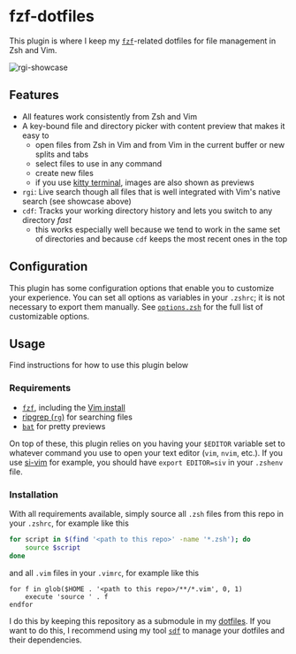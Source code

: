 # fzf-dotfiles

This plugin is where I keep my
[`fzf`](https://github.com/junegunn/fzf.vim)-related dotfiles for file
management in Zsh and Vim.

![`rgi`-showcase](../assets/rgi-showcase.gif)

## Features

- All features work consistently from Zsh and Vim
- A key-bound file and directory picker with content preview that makes it easy
  to
  - open files from Zsh in Vim and from Vim in the current buffer or new splits
    and tabs
  - select files to use in any command
  - create new files
  - if you use [kitty terminal](https://sw.kovidgoyal.net/kitty/), images are
    also shown as previews
- `rgi`: Live search though all files that is well integrated with Vim's native
  search (see showcase above)
- `cdf`: Tracks your working directory history and lets you switch to any
  directory *fast*
  - this works especially well because we tend to work in the same set of
    directories and because `cdf` keeps the most recent ones in the top

## Configuration

This plugin has some configuration options that enable you to customize your
experience. You can set all options as variables in your `.zshrc`; it is not
necessary to export them manually. See [`options.zsh`](./options.zsh) for the
full list of customizable options.

## Usage

Find instructions for how to use this plugin below

### Requirements

- [`fzf`](https://github.com/junegunn/fzf), including the [Vim
  install](https://github.com/junegunn/fzf/blob/master/README-VIM.md#installation)
- [ripgrep (`rg`)](https://github.com/BurntSushi/ripgrep) for searching files
- [`bat`](https://github.com/sharkdp/bat) for pretty previews

On top of these, this plugin relies on you having your `$EDITOR` variable set to
whatever command you use to open your text editor (`vim`, `nvim`, etc.). If you
use [si-vim](https://github.com/jannis-baum/si-vim.zsh) for example, you should
have `export EDITOR=siv` in your `.zshenv` file.

### Installation

With all requirements available, simply source all `.zsh` files from this repo
in your `.zshrc`, for example like this

```zsh
for script in $(find '<path to this repo>' -name '*.zsh'); do
    source $script
done
```

and all `.vim` files in your `.vimrc`, for example like this

```vimscript
for f in glob($HOME . '<path to this repo>/**/*.vim', 0, 1)
    execute 'source ' . f
endfor
```

I do this by keeping this repository as a submodule in my
[dotfiles](https://github.com/jannis-baum/dotfiles.git). If you want to do this,
I recommend using my tool
[`sdf`](https://github.com/jannis-baum/sync-dotfiles.zsh) to manage your
dotfiles and their dependencies.
